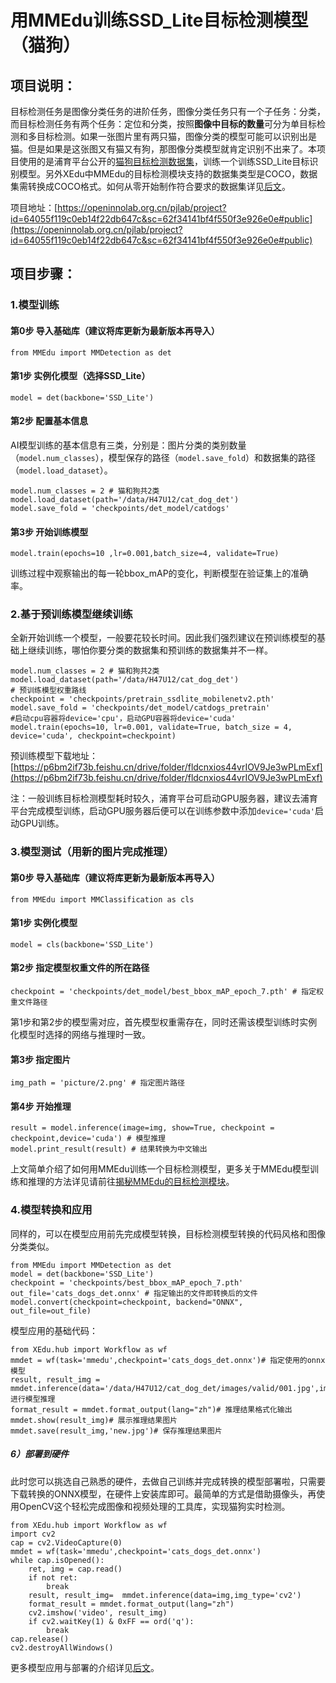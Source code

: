 # 用MMEdu训练SSD_Lite目标检测模型（猫狗）

## 项目说明：

目标检测任务是图像分类任务的进阶任务，图像分类任务只有一个子任务：分类，而目标检测任务有两个任务：定位和分类，按照**图像中目标的数量**可分为单目标检测和多目标检测。如果一张图片里有两只猫，图像分类的模型可能可以识别出是猫。但是如果是这张图又有猫又有狗，那图像分类模型就肯定识别不出来了。本项目使用的是浦育平台公开的[猫狗目标检测数据集](https://openinnolab.org.cn/pjlab/dataset/6407fdcd9c0eb14f2297218d)，训练一个训练SSD_Lite目标识别模型。另外XEdu中MMEdu的目标检测模块支持的数据集类型是COCO，数据集需转换成COCO格式。如何从零开始制作符合要求的数据集详见[后文](https://xedu.readthedocs.io/zh/master/how_to_use/dl_library/howtomake_coco.html)。

项目地址：[https://openinnolab.org.cn/pjlab/project?id=64055f119c0eb14f22db647c&sc=62f34141bf4f550f3e926e0e#public](https://openinnolab.org.cn/pjlab/project?id=64055f119c0eb14f22db647c&sc=62f34141bf4f550f3e926e0e#public)

## 项目步骤：

### 1.模型训练

#### 第0步 导入基础库（建议将库更新为最新版本再导入）

```
from MMEdu import MMDetection as det
```

#### 第1步 实例化模型（选择SSD_Lite）

```
model = det(backbone='SSD_Lite')
```

#### 第2步 配置基本信息

AI模型训练的基本信息有三类，分别是：图片分类的类别数量（`model.num_classes`），模型保存的路径（`model.save_fold`）和数据集的路径（`model.load_dataset`）。

```
model.num_classes = 2 # 猫和狗共2类
model.load_dataset(path='/data/H47U12/cat_dog_det') 
model.save_fold = 'checkpoints/det_model/catdogs' 
```

#### 第3步 开始训练模型

```
model.train(epochs=10 ,lr=0.001,batch_size=4, validate=True)
```

训练过程中观察输出的每一轮bbox_mAP的变化，判断模型在验证集上的准确率。

### 2.基于预训练模型继续训练

全新开始训练一个模型，一般要花较长时间。因此我们强烈建议在预训练模型的基础上继续训练，哪怕你要分类的数据集和预训练的数据集并不一样。

```
model.num_classes = 2 # 猫和狗共2类
model.load_dataset(path='/data/H47U12/cat_dog_det') 
# 预训练模型权重路线
checkpoint = 'checkpoints/pretrain_ssdlite_mobilenetv2.pth'
model.save_fold = 'checkpoints/det_model/catdogs_pretrain' 
#启动cpu容器将device='cpu'，启动GPU容器将device='cuda'
model.train(epochs=10, lr=0.001, validate=True, batch_size = 4, device='cuda', checkpoint=checkpoint)
```

预训练模型下载地址：[https://p6bm2if73b.feishu.cn/drive/folder/fldcnxios44vrIOV9Je3wPLmExf](https://p6bm2if73b.feishu.cn/drive/folder/fldcnxios44vrIOV9Je3wPLmExf)

注：一般训练目标检测模型耗时较久，浦育平台可启动GPU服务器，建议去浦育平台完成模型训练，启动GPU服务器后便可以在训练参数中添加`device='cuda'`启动GPU训练。

### 3.模型测试（用新的图片完成推理）

#### 第0步 导入基础库（建议将库更新为最新版本再导入）

```
from MMEdu import MMClassification as cls
```

#### 第1步 实例化模型

```
model = cls(backbone='SSD_Lite')
```

#### 第2步 指定模型权重文件的所在路径

```
checkpoint = 'checkpoints/det_model/best_bbox_mAP_epoch_7.pth' # 指定权重文件路径
```

第1步和第2步的模型需对应，首先模型权重需存在，同时还需该模型训练时实例化模型时选择的网络与推理时一致。

#### 第3步 指定图片

```
img_path = 'picture/2.png' # 指定图片路径
```

#### 第4步 开始推理

```
result = model.inference(image=img, show=True, checkpoint = checkpoint,device='cuda') # 模型推理
model.print_result(result) # 结果转换为中文输出
```

上文简单介绍了如何用MMEdu训练一个目标检测模型，更多关于MMEdu模型训练和推理的方法详见请前往[揭秘MMEdu的目标检测模块](https://xedu.readthedocs.io/zh/master/mmedu/mmdetection.html#mmdetection)。

### 4.模型转换和应用

同样的，可以在模型应用前先完成模型转换，目标检测模型转换的代码风格和图像分类类似。

```
from MMEdu import MMDetection as det
model = det(backbone='SSD_Lite')
checkpoint = 'checkpoints/best_bbox_mAP_epoch_7.pth'
out_file='cats_dogs_det.onnx' # 指定输出的文件即转换后的文件
model.convert(checkpoint=checkpoint, backend="ONNX", out_file=out_file)
```

模型应用的基础代码：

```
from XEdu.hub import Workflow as wf
mmdet = wf(task='mmedu',checkpoint='cats_dogs_det.onnx')# 指定使用的onnx模型
result, result_img =  mmdet.inference(data='/data/H47U12/cat_dog_det/images/valid/001.jpg',img_type='cv2')# 进行模型推理
format_result = mmdet.format_output(lang="zh")# 推理结果格式化输出
mmdet.show(result_img)# 展示推理结果图片
mmdet.save(result_img,'new.jpg')# 保存推理结果图片
```

##### 6）部署到硬件

此时您可以挑选自己熟悉的硬件，去做自己训练并完成转换的模型部署啦，只需要下载转换的ONNX模型，在硬件上安装库即可。最简单的方式是借助摄像头，再使用OpenCV这个轻松完成图像和视频处理的工具库，实现猫狗实时检测。

```
from XEdu.hub import Workflow as wf
import cv2
cap = cv2.VideoCapture(0)
mmdet = wf(task='mmedu',checkpoint='cats_dogs_det.onnx')
while cap.isOpened():
    ret, img = cap.read()
    if not ret:
        break
    result, result_img=  mmdet.inference(data=img,img_type='cv2')
    format_result = mmdet.format_output(lang="zh")
    cv2.imshow('video', result_img)
    if cv2.waitKey(1) & 0xFF == ord('q'):
        break    
cap.release()
cv2.destroyAllWindows()
```

更多模型应用与部署的介绍详见[后文](https://xedu.readthedocs.io/zh/master/how_to_use/support_resources/model_convert.html#id9)。
